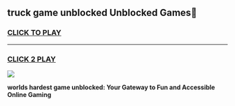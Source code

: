 
## truck game unblocked Unblocked Games👋
<h3>
<a href="https://premium.freeplayer.one?title=truck_game_unblocked&ref=16F">CLICK TO PLAY</a></h3>
<hr>

<h3>
<a href="https://premium.freeplayer.one?title=truck_game_unblocked&ref=16F">CLICK 2 PLAY</a>
  
</h3>

<a href="https://premium.freeplayer.one?title=truck_game_unblocked&ref=16F/"><img src="https://clearcache.store/games.png"></a>


**worlds hardest game unblocked: Your Gateway to Fun and Accessible Online Gaming**
